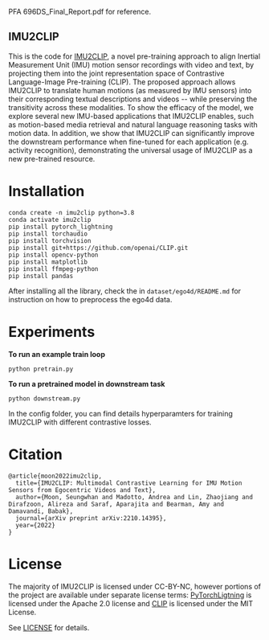 PFA 696DS_Final_Report.pdf for reference.

## IMU2CLIP

This is the code for [IMU2CLIP](https://arxiv.org/abs/2210.14395), a novel pre-training approach to align Inertial Measurement Unit (IMU) motion sensor recordings with video and text, by projecting them into the joint representation space of Contrastive Language-Image Pre-training (CLIP). The proposed approach allows IMU2CLIP to translate human motions (as measured by IMU sensors) into their corresponding textual descriptions and videos -- while preserving the transitivity across these modalities.
To show the efficacy of the model, we explore several new IMU-based applications that IMU2CLIP enables, such as motion-based media retrieval and natural language reasoning tasks with motion data. In addition, we show that IMU2CLIP can significantly improve the downstream performance when fine-tuned for each application (e.g. activity recognition), demonstrating the universal usage of IMU2CLIP as a new pre-trained resource.

# Installation

```
conda create -n imu2clip python=3.8
conda activate imu2clip
pip install pytorch_lightning
pip install torchaudio
pip install torchvision
pip install git+https://github.com/openai/CLIP.git
pip install opencv-python
pip install matplotlib
pip install ffmpeg-python
pip install pandas
```

After installing all the library, check the in ```dataset/ego4d/README.md``` for instruction on how to preprocess the ego4d data. 

# Experiments
**To run an example train loop**
```
python pretrain.py
```

**To run a pretrained model in downstream task**
```
python downstream.py
```

In the config folder, you can find details hyperparamters for training IMU2CLIP with different contrastive losses. 

# Citation

```
@article{moon2022imu2clip,
  title={IMU2CLIP: Multimodal Contrastive Learning for IMU Motion Sensors from Egocentric Videos and Text},
  author={Moon, Seungwhan and Madotto, Andrea and Lin, Zhaojiang and Dirafzoon, Alireza and Saraf, Aparajita and Bearman, Amy and Damavandi, Babak},
  journal={arXiv preprint arXiv:2210.14395},
  year={2022}
}
```
# License

The majority of IMU2CLIP is licensed under CC-BY-NC, however portions of the project are available under separate license terms: [PyTorchLigtning](https://github.com/Lightning-AI/lightning/blob/master/LICENSE) is licensed under the Apache 2.0 license and [CLIP](https://github.com/openai/CLIP/blob/main/LICENSE) is licensed under the MIT License.

See [LICENSE](LICENSE.md) for details.
